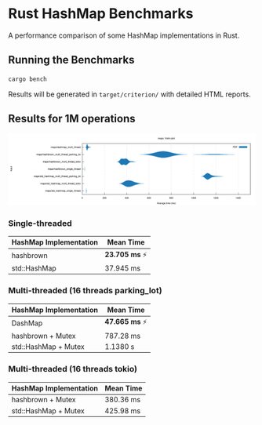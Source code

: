 # Rust HashMap Benchmarks

A performance comparison of some HashMap implementations in Rust.

## Running the Benchmarks

```bash
cargo bench
```

Results will be generated in `target/criterion/` with detailed HTML reports.

## Results for 1M operations

![Benchmark Results](data/violin.svg)

### Single-threaded

| HashMap Implementation | Mean Time |
|---|---|
| hashbrown | **23.705 ms** ⚡ |
| std::HashMap | 37.945 ms |

### Multi-threaded (16 threads parking_lot)

| HashMap Implementation | Mean Time |
|---|---|
| DashMap | **47.665 ms** ⚡ |
| hashbrown + Mutex | 787.28 ms |
| std::HashMap + Mutex | 1.1380 s |

### Multi-threaded (16 threads tokio)

| HashMap Implementation | Mean Time |
|---|---|
| hashbrown + Mutex | 380.36 ms |
| std::HashMap + Mutex | 425.98 ms |
